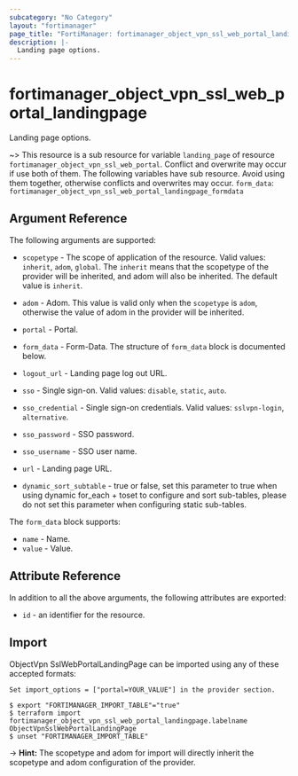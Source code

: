 ```yaml
---
subcategory: "No Category"
layout: "fortimanager"
page_title: "FortiManager: fortimanager_object_vpn_ssl_web_portal_landingpage"
description: |-
  Landing page options.
---
```


# fortimanager_object_vpn_ssl_web_portal_landingpage
Landing page options.

~> This resource is a sub resource for variable `landing_page` of resource `fortimanager_object_vpn_ssl_web_portal`. Conflict and overwrite may occur if use both of them.
The following variables have sub resource. Avoid using them together, otherwise conflicts and overwrites may occur.
`form_data`: `fortimanager_object_vpn_ssl_web_portal_landingpage_formdata`



## Argument Reference


The following arguments are supported:

* `scopetype` - The scope of application of the resource. Valid values: `inherit`, `adom`, `global`. The `inherit` means that the scopetype of the provider will be inherited, and adom will also be inherited. The default value is `inherit`.
* `adom` - Adom. This value is valid only when the `scopetype` is `adom`, otherwise the value of adom in the provider will be inherited.
* `portal` - Portal.

* `form_data` - Form-Data. The structure of `form_data` block is documented below.
* `logout_url` - Landing page log out URL.
* `sso` - Single sign-on. Valid values: `disable`, `static`, `auto`.

* `sso_credential` - Single sign-on credentials. Valid values: `sslvpn-login`, `alternative`.

* `sso_password` - SSO password.
* `sso_username` - SSO user name.
* `url` - Landing page URL.
* `dynamic_sort_subtable` - true or false, set this parameter to true when using dynamic for_each + toset to configure and sort sub-tables, please do not set this parameter when configuring static sub-tables.

The `form_data` block supports:

* `name` - Name.
* `value` - Value.


## Attribute Reference

In addition to all the above arguments, the following attributes are exported:
* `id` - an identifier for the resource.

## Import

ObjectVpn SslWebPortalLandingPage can be imported using any of these accepted formats:
```
Set import_options = ["portal=YOUR_VALUE"] in the provider section.

$ export "FORTIMANAGER_IMPORT_TABLE"="true"
$ terraform import fortimanager_object_vpn_ssl_web_portal_landingpage.labelname ObjectVpnSslWebPortalLandingPage
$ unset "FORTIMANAGER_IMPORT_TABLE"
```
-> **Hint:** The scopetype and adom for import will directly inherit the scopetype and adom configuration of the provider.
